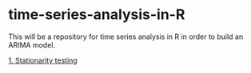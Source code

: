 # time-series-analysis-in-R

This will be a repository for time series analysis in R in order to build an ARIMA model. 

[1. Stationarity testing](http://htmlpreview.github.io/?)

